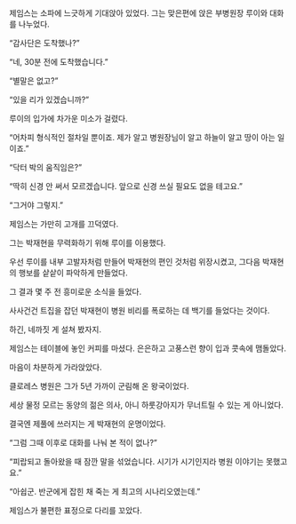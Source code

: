 제임스는 소파에 느긋하게 기대앉아 있었다. 그는 맞은편에 앉은 부병원장 루이와 대화를 나누었다.

“감사단은 도착했나?”

“네, 30분 전에 도착했습니다.”

“별말은 없고?”

“있을 리가 있겠습니까?”

루이의 입가에 차가운 미소가 걸렸다.

“어차피 형식적인 절차일 뿐이죠. 제가 알고 병원장님이 알고 하늘이 알고 땅이 아는 일이죠.”

“닥터 박의 움직임은?”

“딱히 신경 안 써서 모르겠습니다. 앞으로 신경 쓰실 필요도 없을 테고요.”

“그거야 그렇지.”

제임스는 가만히 고개를 끄덕였다.

그는 박재현을 무력화하기 위해 루이를 이용했다.

우선 루이를 내부 고발자처럼 만들어 박재현의 편인 것처럼 위장시켰고, 그다음 박재현의 행보를 샅샅이 파악하게 만들었다.

그 결과 몇 주 전 흥미로운 소식을 들었다.

사사건건 트집을 잡던 박재현이 병원 비리를 폭로하는 데 백기를 들었다는 것이다.

하긴, 네까짓 게 설쳐 봤자지.

제임스는 테이블에 놓인 커피를 마셨다. 은은하고 고풍스런 향이 입과 콧속에 맴돌았다.

마음이 차분하게 가라앉았다.

클로레스 병원은 그가 5년 가까이 군림해 온 왕국이었다.

세상 물정 모르는 동양의 젊은 의사, 아니 하룻강아지가 무너트릴 수 있는 게 아니었다.

결국엔 제풀에 쓰러지는 게 박재현의 운명이었다.

“그럼 그때 이후로 대화를 나눠 본 적이 없나?”

“피랍되고 돌아왔을 때 잠깐 말을 섞었습니다. 시기가 시기인지라 병원 이야기는 못했고요.”

“아쉽군. 반군에게 잡힌 채 죽는 게 최고의 시나리오였는데.”

제임스가 불편한 표정으로 다리를 꼬았다.